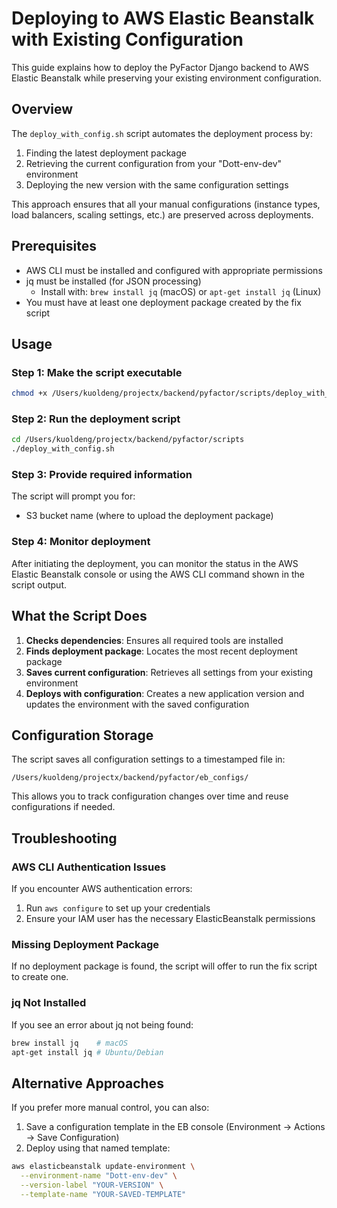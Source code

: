 # Deploying to AWS Elastic Beanstalk with Existing Configuration

This guide explains how to deploy the PyFactor Django backend to AWS Elastic Beanstalk while preserving your existing environment configuration.

## Overview

The `deploy_with_config.sh` script automates the deployment process by:

1. Finding the latest deployment package
2. Retrieving the current configuration from your "Dott-env-dev" environment
3. Deploying the new version with the same configuration settings

This approach ensures that all your manual configurations (instance types, load balancers, scaling settings, etc.) are preserved across deployments.

## Prerequisites

- AWS CLI must be installed and configured with appropriate permissions
- jq must be installed (for JSON processing)
  - Install with: `brew install jq` (macOS) or `apt-get install jq` (Linux)
- You must have at least one deployment package created by the fix script

## Usage

### Step 1: Make the script executable

```bash
chmod +x /Users/kuoldeng/projectx/backend/pyfactor/scripts/deploy_with_config.sh
```

### Step 2: Run the deployment script

```bash
cd /Users/kuoldeng/projectx/backend/pyfactor/scripts
./deploy_with_config.sh
```

### Step 3: Provide required information

The script will prompt you for:
- S3 bucket name (where to upload the deployment package)

### Step 4: Monitor deployment

After initiating the deployment, you can monitor the status in the AWS Elastic Beanstalk console or using the AWS CLI command shown in the script output.

## What the Script Does

1. **Checks dependencies**: Ensures all required tools are installed
2. **Finds deployment package**: Locates the most recent deployment package
3. **Saves current configuration**: Retrieves all settings from your existing environment
4. **Deploys with configuration**: Creates a new application version and updates the environment with the saved configuration

## Configuration Storage

The script saves all configuration settings to a timestamped file in:
```
/Users/kuoldeng/projectx/backend/pyfactor/eb_configs/
```

This allows you to track configuration changes over time and reuse configurations if needed.

## Troubleshooting

### AWS CLI Authentication Issues

If you encounter AWS authentication errors:
1. Run `aws configure` to set up your credentials
2. Ensure your IAM user has the necessary ElasticBeanstalk permissions

### Missing Deployment Package

If no deployment package is found, the script will offer to run the fix script to create one.

### jq Not Installed

If you see an error about jq not being found:
```bash
brew install jq    # macOS
apt-get install jq # Ubuntu/Debian
```

## Alternative Approaches

If you prefer more manual control, you can also:

1. Save a configuration template in the EB console (Environment → Actions → Save Configuration)
2. Deploy using that named template:
```bash
aws elasticbeanstalk update-environment \
  --environment-name "Dott-env-dev" \
  --version-label "YOUR-VERSION" \
  --template-name "YOUR-SAVED-TEMPLATE"
``` 